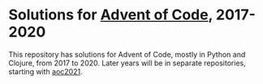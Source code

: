 # Solutions for [Advent of Code](http://adventofcode.com), 2017-2020

This repository has solutions for Advent of Code, mostly in Python and Clojure, from 2017 to 2020.
Later years will be in separate repositories, starting with [aoc2021](https://git.sr.ht/~svbn/aoc2021).
